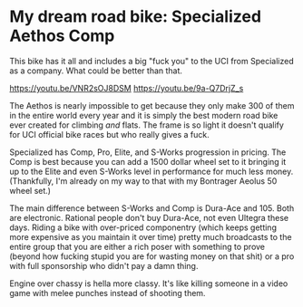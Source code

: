 # My dream road bike: Specialized Aethos Comp

This bike has it all and includes a big "fuck you" to the UCI from Specialized as a company. What could be better than that.

<https://youtu.be/VNR2sOJ8DSM>
<https://youtu.be/9a-Q7DrjZ_s>

The Aethos is nearly impossible to get because they only make 300 of them in the entire world every year and it is simply the best modern road bike ever created for climbing *and* flats. The frame is so light it doesn't qualify for UCI official bike races but who really gives a fuck.

Specialized has Comp, Pro, Elite, and S-Works progression in pricing. The Comp is best because you can add a 1500 dollar wheel set to it bringing it up to the Elite and even S-Works level in performance for much less money. (Thankfully, I'm already on my way to that with my Bontrager Aeolus 50 wheel set.)

The main difference between S-Works and Comp is Dura-Ace and 105. Both are electronic. Rational people don't buy Dura-Ace, not even Ultegra these days. Riding a bike with over-priced componentry (which keeps getting more expensive as you maintain it over time) pretty much broadcasts to the entire group that you are either a rich poser with something to prove (beyond how fucking stupid you are for wasting money on that shit) or a pro with full sponsorship who didn't pay a damn thing.

Engine over chassy is hella more classy. It's like killing someone in a video game with melee punches instead of shooting them.

